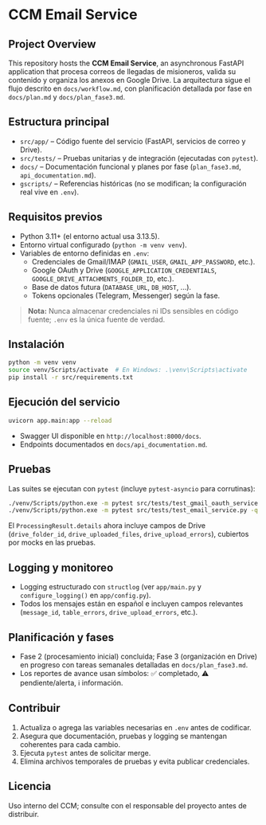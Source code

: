 # CCM Email Service

## Project Overview
This repository hosts the **CCM Email Service**, an asynchronous FastAPI application that procesa correos de llegadas de misioneros, valida su contenido y organiza los anexos en Google Drive. La arquitectura sigue el flujo descrito en `docs/workflow.md`, con planificación detallada por fase en `docs/plan.md` y `docs/plan_fase3.md`.

## Estructura principal
- `src/app/` – Código fuente del servicio (FastAPI, servicios de correo y Drive).
- `src/tests/` – Pruebas unitarias y de integración (ejecutadas con `pytest`).
- `docs/` – Documentación funcional y planes por fase (`plan_fase3.md`, `api_documentation.md`).
- `gscripts/` – Referencias históricas (no se modifican; la configuración real vive en `.env`).

## Requisitos previos
- Python 3.11+ (el entorno actual usa 3.13.5).
- Entorno virtual configurado (`python -m venv venv`).
- Variables de entorno definidas en `.env`:
  - Credenciales de Gmail/IMAP (`GMAIL_USER`, `GMAIL_APP_PASSWORD`, etc.).
  - Google OAuth y Drive (`GOOGLE_APPLICATION_CREDENTIALS`, `GOOGLE_DRIVE_ATTACHMENTS_FOLDER_ID`, etc.).
  - Base de datos futura (`DATABASE_URL`, `DB_HOST`, ...).
  - Tokens opcionales (Telegram, Messenger) según la fase.

> **Nota:** Nunca almacenar credenciales ni IDs sensibles en código fuente; `.env` es la única fuente de verdad.

## Instalación
```bash
python -m venv venv
source venv/Scripts/activate  # En Windows: .\venv\Scripts\activate
pip install -r src/requirements.txt
```

## Ejecución del servicio
```bash
uvicorn app.main:app --reload
```
- Swagger UI disponible en `http://localhost:8000/docs`.
- Endpoints documentados en `docs/api_documentation.md`.

## Pruebas
Las suites se ejecutan con `pytest` (incluye `pytest-asyncio` para corrutinas):
```bash
./venv/Scripts/python.exe -m pytest src/tests/test_gmail_oauth_service.py -q
./venv/Scripts/python.exe -m pytest src/tests/test_email_service.py -q
```
El `ProcessingResult.details` ahora incluye campos de Drive (`drive_folder_id`, `drive_uploaded_files`, `drive_upload_errors`), cubiertos por mocks en las pruebas.

## Logging y monitoreo
- Logging estructurado con `structlog` (ver `app/main.py` y `configure_logging()` en `app/config.py`).
- Todos los mensajes están en español e incluyen campos relevantes (`message_id`, `table_errors`, `drive_upload_errors`, etc.).

## Planificación y fases
- Fase 2 (procesamiento inicial) concluida; Fase 3 (organización en Drive) en progreso con tareas semanales detalladas en `docs/plan_fase3.md`.
- Los reportes de avance usan símbolos: ✅ completado, ⚠️ pendiente/alerta, ℹ️ información.

## Contribuir
1. Actualiza o agrega las variables necesarias en `.env` antes de codificar.
2. Asegura que documentación, pruebas y logging se mantengan coherentes para cada cambio.
3. Ejecuta `pytest` antes de solicitar merge.
4. Elimina archivos temporales de pruebas y evita publicar credenciales.

## Licencia
Uso interno del CCM; consulte con el responsable del proyecto antes de distribuir.
